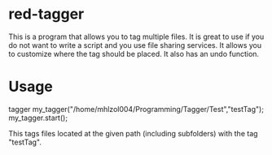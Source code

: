 red-tagger
==========

This is a program that allows you to tag multiple files. It is great to use if you do not want to write a script
and you use file sharing services. It allows you to customize where the tag should be placed. It also has an undo function.


Usage
==========

tagger my_tagger("/home/mhlzol004/Programming/Tagger/Test","testTag");
my_tagger.start();

This tags files located at the given path (including subfolders) with the tag "testTag".

